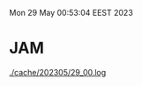 Mon 29 May 00:53:04 EEST 2023
# JAM
<a href='./cache/202305/29_00.log'>./cache/202305/29_00.log</a>
